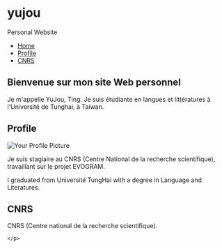 # yujou
Personal Website

<head>
  <link rel="stylesheet" href="styles.css"> <!-- Import the CSS stylesheet -->
</head>
<body>
  <nav>
    <ul>
      <li><a href="#home">Home</a></li>
      <li><a href="#profile">Profile</a></li>
      <li><a href="#cnrs">CNRS</a></li>
    </ul>
  </nav>

  <!-- Home Section -->
  <section id="home">
    <h2>Bienvenue sur mon site Web personnel</h2>
    <p>Je m'appelle YuJou, Ting. Je suis étudiante en langues et littératures à l'Université de Tunghai, à Taiwan.</p>
  </section>

  <!-- Profile Section -->
  <section id="profile">
    <h2>Profile</h2>
    <img src="your-profile-image.jpg" alt="Your Profile Picture">
    <p>
     Je suis stagiaire au CNRS (Centre National de la recherche scientifique), travaillant sur le projet EVOGRAM.
    </p>
    <p>
      I graduated from Université TungHai with a degree in Language and Literatures. 
    </p>
  </section>

  <!-- CNRS Section -->
  <section id="cnrs">
    <h2>CNRS</h2>
    <p>
       CNRS (Centre national de la recherche scientifique).
    
    </p>
  </section>

  <!-- Add more sections or content as needed -->

</body>
</html>




